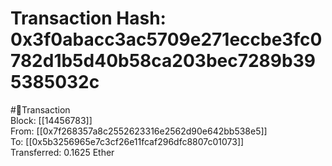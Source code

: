 
Transaction Hash: 0x3f0abacc3ac5709e271eccbe3fc0782d1b5d40b58ca203bec7289b395385032c
====================================================================================
  
#💸Transaction  
Block: [[14456783]]  
From: [[0x7f268357a8c2552623316e2562d90e642bb538e5]]  
To: [[0x5b3256965e7c3cf26e11fcaf296dfc8807c01073]]  
Transferred: 0.1625 Ether